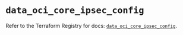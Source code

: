 # `data_oci_core_ipsec_config`

Refer to the Terraform Registry for docs: [`data_oci_core_ipsec_config`](https://registry.terraform.io/providers/hashicorp/oci/7.19.0/docs/data-sources/core_ipsec_config).
